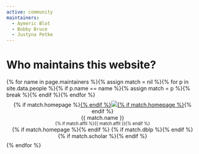```yaml
---
active: community
maintainers:
  - Aymeric Blot
  - Bobby Bruce
  - Justyna Petke
---
```


# Who maintains this website?

<div class="row justify-content-around">
{% for name in page.maintainers %}{% assign match = nil %}{% for p in site.data.people %}{% if p.name == name %}{% assign match = p %}{% break %}{% endif %}{% endfor %}
<figure style="text-align: center; margin: 0.5em 0.25em;>
<picture style="max-width: 140px; max-height: 140px;">
  {% if match.homepage %}<a href="{{ match.homepage }}" style="max-width: 100%; max-height: inherit;">{% endif %}<img class="rounded img-thumbnail" style="max-width: 100%; max-height: inherit;" src="{{ match.img | relative_url }}" onerror="this.onerror=null; this.src='{{ "/profile_images/empty.jpg" | relative_url }}'" />{% if match.homepage %}</a>{% endif %}
</picture>
<figcaption>{{ match.name }}</figcaption>
<figcaption style="font-size: 80%;">{% if match.affil %}{{ match.affil }}{% endif %}</figcaption>
<figcaption>{% if match.homepage %}<a href="{{ match.homepage }}"><i class="fas fa-home"></i></a>{% endif %} {% if match.dblp %}<a href="{{ match.dblp }}"><i class="ai ai-dblp"></i></a>{% endif %} {% if match.scholar %}<a href="{{ match.scholar }}"><i class="ai ai-google-scholar"></i></a>{% endif %}</figcaption>
</figure>{% endfor %}
</div>

